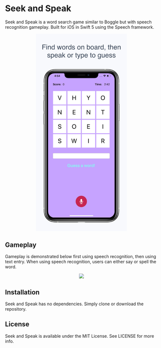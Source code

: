 <h1 align="left">Seek and Speak</h1>

<p align="left">Seek and Speak is a word search game similar to Boggle but with speech recognition gameplay. Built for iOS in Swift 5 using the Speech framework.</p>

<p align="center"> <img width="300" src="images/screenshot-main.jpg"> </p>

## Gameplay

Gameplay is demonstrated below first using speech recognition, then using text entry. When using speech recognition, users can either say or spell the word.

<p align="center"> <img width="300" src="images/gameplay.gif"> </p>

## Installation
Seek and Speak has no dependencies. Simply clone or download the repository.

## License
Seek and Speak is available under the MIT License. See LICENSE for more info.
